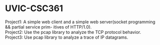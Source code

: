 # UVIC-CSC361

Project1: A simple web client and a simple web server(socket programming && partial service prim- itives of HTTP/1.0).</br>
Project2: Use the pcap library to analyze the TCP protocol behavior.</br>
Project3: Use pcap library to analyze a trace of IP datagrams. </br>
